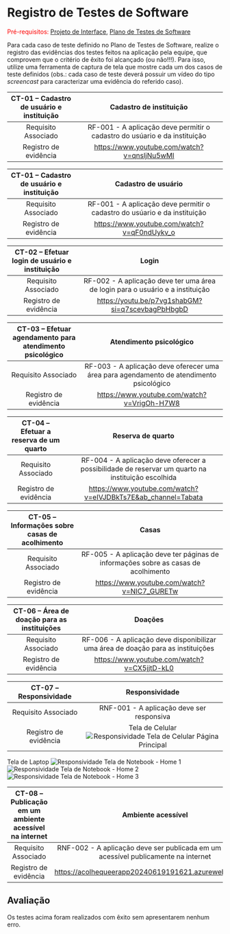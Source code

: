# Registro de Testes de Software

<span style="color:red">Pré-requisitos: <a href="3-Projeto de Interface.md"> Projeto de Interface</a></span>, <a href="8-Plano de Testes de Software.md"> Plano de Testes de Software</a>

Para cada caso de teste definido no Plano de Testes de Software, realize o registro das evidências dos testes feitos na aplicação pela equipe, que comprovem que o critério de êxito foi alcançado (ou não!!!). Para isso, utilize uma ferramenta de captura de tela que mostre cada um dos casos de teste definidos (obs.: cada caso de teste deverá possuir um vídeo do tipo _screencast_ para caracterizar uma evidência do referido caso).

| CT-01 – Cadastro de usuário e instituição 	| Cadastro de instituição 	|
|:---:	|:---:	|
|	Requisito Associado  | RF-001 - A aplicação deve permitir o cadastro do usúario e da instituição |
|Registro de evidência | https://www.youtube.com/watch?v=qnsljNu5wMI |

| CT-01 – Cadastro de usuário e instituição 	| Cadastro de usuário	|
|:---:	|:---:	|
|	Requisito Associado  | RF-001 - A aplicação deve permitir o cadastro do usúario e da instituição |
|Registro de evidência | https://www.youtube.com/watch?v=qF0ndUykv_o |

| CT-02 – Efetuar login de usuário e instituição 	| Login	|
|:---:	|:---:	|
|	Requisito Associado  | RF-002 - A aplicação deve ter uma área de login para o usuário e a instituição |
|Registro de evidência | https://youtu.be/p7vg1shabGM?si=q7scevbagPbHbgbD |

| CT-03 – Efetuar agendamento para atendimento psicológico 	| Atendimento psicológico	|
|:---:	|:---:	|
|	Requisito Associado  | RF-003 - A aplicação deve oferecer uma área para agendamento de atendimento psicológico |
|Registro de evidência | https://www.youtube.com/watch?v=VrigOh-H7W8 |

| CT-04 – Efetuar a reserva de um quarto 	| Reserva de quarto	|
|:---:	|:---:	|
|	Requisito Associado  | RF-004 - A aplicação deve oferecer a possibilidade de reservar um quarto na instituição escolhida |
|Registro de evidência | https://www.youtube.com/watch?v=eIVJDBkTs7E&ab_channel=Tabata |

| CT-05 – Informações sobre casas de acolhimento 	| Casas	|
|:---:	|:---:	|
|	Requisito Associado  | RF-005 - A aplicação deve ter páginas de informações sobre as casas de acolhimento |
|Registro de evidência | https://www.youtube.com/watch?v=NIC7_GURETw |

| CT-06 – Área de doação para as instituições 	| Doações	|
|:---:	|:---:	|
|	Requisito Associado  | RF-006 - A aplicação deve disponibilizar uma área de doação para as instituições |
|Registro de evidência | https://www.youtube.com/watch?v=CX5jjtD-kL0 |

| CT-07 – Responsividade 	| Responsividade	|
|:---:	|:---:	|
|	Requisito Associado  | RNF-001 - A aplicação deve ser responsiva |
|Registro de evidência | Tela de Celular ![Responsividade Tela de Celular Página Principal](https://github.com/ICEI-PUC-Minas-PMV-ADS/PMV-ADS-2024-1-E2-ProjAcolheQueer/assets/99201779/9092d910-edca-4fc7-b19e-aac69fcf8d8a) 
Tela de Laptop 
![Responsividade Tela de Notebook - Home 1](https://github.com/ICEI-PUC-Minas-PMV-ADS/PMV-ADS-2024-1-E2-ProjAcolheQueer/assets/99201779/038095e6-1a55-4c19-821a-9716e90bcc0b)
![Responsividade Tela de Notebook - Home 2](https://github.com/ICEI-PUC-Minas-PMV-ADS/PMV-ADS-2024-1-E2-ProjAcolheQueer/assets/99201779/4575e3e8-bc44-4c03-ac71-774942b03e13)
![Responsividade Tela de Notebook - Home 3](https://github.com/ICEI-PUC-Minas-PMV-ADS/PMV-ADS-2024-1-E2-ProjAcolheQueer/assets/99201779/fb2d2191-62ab-4e8c-b804-443d12ef61d4)

| CT-08 – Publicação em um ambiente acessível na internet 	| Ambiente acessível	|
|:---:	|:---:	|
|	Requisito Associado  | RNF-002 - A aplicação deve ser publicada em um ambiente acessível publicamente na internet |
|Registro de evidência | https://acolhequeerapp20240619191621.azurewebsites.net/ |

## Avaliação

Os testes acima foram realizados com êxito sem apresentarem nenhum erro.
